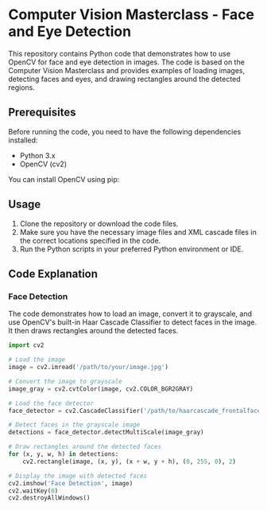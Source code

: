 # Computer Vision Masterclass - Face and Eye Detection

This repository contains Python code that demonstrates how to use OpenCV for face and eye detection in images. The code is based on the Computer Vision Masterclass and provides examples of loading images, detecting faces and eyes, and drawing rectangles around the detected regions.

## Prerequisites

Before running the code, you need to have the following dependencies installed:

- Python 3.x
- OpenCV (cv2)

You can install OpenCV using pip:
## Usage

1. Clone the repository or download the code files.
2. Make sure you have the necessary image files and XML cascade files in the correct locations specified in the code.
3. Run the Python scripts in your preferred Python environment or IDE.

## Code Explanation

### Face Detection

The code demonstrates how to load an image, convert it to grayscale, and use OpenCV's built-in Haar Cascade Classifier to detect faces in the image. It then draws rectangles around the detected faces.

```python
import cv2

# Load the image
image = cv2.imread('/path/to/your/image.jpg')

# Convert the image to grayscale
image_gray = cv2.cvtColor(image, cv2.COLOR_BGR2GRAY)

# Load the face detector
face_detector = cv2.CascadeClassifier('/path/to/haarcascade_frontalface_default.xml')

# Detect faces in the grayscale image
detections = face_detector.detectMultiScale(image_gray)

# Draw rectangles around the detected faces
for (x, y, w, h) in detections:
    cv2.rectangle(image, (x, y), (x + w, y + h), (0, 255, 0), 2)

# Display the image with detected faces
cv2.imshow('Face Detection', image)
cv2.waitKey(0)
cv2.destroyAllWindows()
